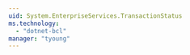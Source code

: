 ```yaml
---
uid: System.EnterpriseServices.TransactionStatus
ms.technology: 
  - "dotnet-bcl"
manager: "tyoung"
---
```

